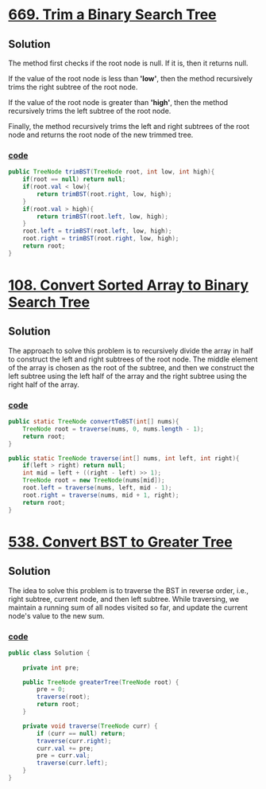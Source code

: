 # [669. Trim a Binary Search Tree]()

## Solution
The method first checks if the root node is null. If it is, then it
returns null. 

If the value of the root node is less than **'low'**, then 
the method recursively trims the right subtree of the root node. 

If the value of the root node is greater than **'high'**, then the method 
recursively trims the left subtree of the root node. 

Finally, the method recursively trims the left and right subtrees of the root 
node and returns the root node of the new trimmed tree.

### [code](../../src/main/java/day21_30/Day23T669TrimABST.java)
```java
public TreeNode trimBST(TreeNode root, int low, int high){
    if(root == null) return null;
    if(root.val < low){
        return trimBST(root.right, low, high);
    }
    if(root.val > high){
        return trimBST(root.left, low, high);
    }
    root.left = trimBST(root.left, low, high);
    root.right = trimBST(root.right, low, high);
    return root;
}
```
# [108. Convert Sorted Array to Binary Search Tree](https://leetcode.com/problems/convert-sorted-array-to-binary-search-tree/)
 
## Solution
The approach to solve this problem is to recursively divide the array in half to construct the left and right subtrees of the root node. The middle element of the array is chosen as the root of the subtree, and then we construct the left subtree using the left half of the array and the right subtree using the right half of the array.

### [code](../../src/main/java/day21_30/Day23T108ConvertSortedArrayToBST.java)
```java
public static TreeNode convertToBST(int[] nums){
    TreeNode root = traverse(nums, 0, nums.length - 1);
    return root;
}

public static TreeNode traverse(int[] nums, int left, int right){
    if(left > right) return null;
    int mid = left + ((right - left) >> 1);
    TreeNode root = new TreeNode(nums[mid]);
    root.left = traverse(nums, left, mid - 1);
    root.right = traverse(nums, mid + 1, right);
    return root;
}
```

# [538. Convert BST to Greater Tree](https://leetcode.com/problems/convert-bst-to-greater-tree/)

## Solution
The idea to solve this problem is to traverse the BST in reverse order,
i.e., right subtree, current node, and then left subtree. While traversing,
we maintain a running sum of all nodes visited so far, and update the 
current node's value to the new sum.

### [code](../../src/main/java/day21_30/Day23T538ConvertBSTtoGreaterTree.java)
```java
public class Solution {
    
    private int pre;

    public TreeNode greaterTree(TreeNode root) {
        pre = 0;
        traverse(root);
        return root;
    }

    private void traverse(TreeNode curr) {
        if (curr == null) return;
        traverse(curr.right);
        curr.val += pre;
        pre = curr.val;
        traverse(curr.left);
    }
}
```